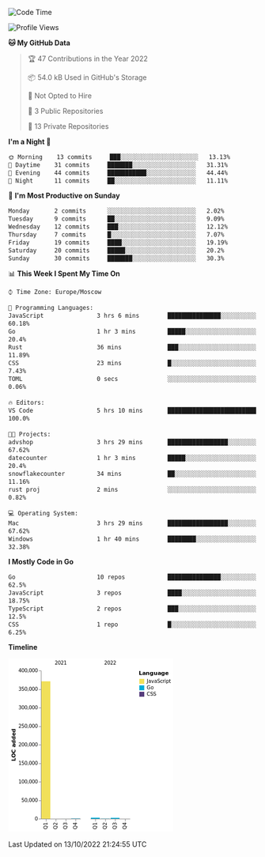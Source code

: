 <!--START_SECTION:waka-->
![Code Time](http://img.shields.io/badge/Code%20Time-424%20hrs%2030%20mins-blue)

![Profile Views](http://img.shields.io/badge/Profile%20Views-0-blue)

**🐱 My GitHub Data** 

> 🏆 47 Contributions in the Year 2022
 > 
> 📦 54.0 kB Used in GitHub's Storage 
 > 
> 🚫 Not Opted to Hire
 > 
> 📜 3 Public Repositories 
 > 
> 🔑 13 Private Repositories  
 > 
**I'm a Night 🦉** 

```text
🌞 Morning    13 commits     ███░░░░░░░░░░░░░░░░░░░░░░   13.13% 
🌆 Daytime    31 commits     ███████░░░░░░░░░░░░░░░░░░   31.31% 
🌃 Evening    44 commits     ███████████░░░░░░░░░░░░░░   44.44% 
🌙 Night      11 commits     ██░░░░░░░░░░░░░░░░░░░░░░░   11.11%

```
📅 **I'm Most Productive on Sunday** 

```text
Monday       2 commits      ░░░░░░░░░░░░░░░░░░░░░░░░░   2.02% 
Tuesday      9 commits      ██░░░░░░░░░░░░░░░░░░░░░░░   9.09% 
Wednesday    12 commits     ███░░░░░░░░░░░░░░░░░░░░░░   12.12% 
Thursday     7 commits      █░░░░░░░░░░░░░░░░░░░░░░░░   7.07% 
Friday       19 commits     ████░░░░░░░░░░░░░░░░░░░░░   19.19% 
Saturday     20 commits     █████░░░░░░░░░░░░░░░░░░░░   20.2% 
Sunday       30 commits     ███████░░░░░░░░░░░░░░░░░░   30.3%

```


📊 **This Week I Spent My Time On** 

```text
⌚︎ Time Zone: Europe/Moscow

💬 Programming Languages: 
JavaScript               3 hrs 6 mins        ███████████████░░░░░░░░░░   60.18% 
Go                       1 hr 3 mins         █████░░░░░░░░░░░░░░░░░░░░   20.4% 
Rust                     36 mins             ███░░░░░░░░░░░░░░░░░░░░░░   11.89% 
CSS                      23 mins             █░░░░░░░░░░░░░░░░░░░░░░░░   7.43% 
TOML                     0 secs              ░░░░░░░░░░░░░░░░░░░░░░░░░   0.06%

🔥 Editors: 
VS Code                  5 hrs 10 mins       █████████████████████████   100.0%

🐱‍💻 Projects: 
advshop                  3 hrs 29 mins       █████████████████░░░░░░░░   67.62% 
datecounter              1 hr 3 mins         █████░░░░░░░░░░░░░░░░░░░░   20.4% 
snowflakecounter         34 mins             ██░░░░░░░░░░░░░░░░░░░░░░░   11.16% 
rust proj                2 mins              ░░░░░░░░░░░░░░░░░░░░░░░░░   0.82%

💻 Operating System: 
Mac                      3 hrs 29 mins       █████████████████░░░░░░░░   67.62% 
Windows                  1 hr 40 mins        ████████░░░░░░░░░░░░░░░░░   32.38%

```

**I Mostly Code in Go** 

```text
Go                       10 repos            ███████████████░░░░░░░░░░   62.5% 
JavaScript               3 repos             ████░░░░░░░░░░░░░░░░░░░░░   18.75% 
TypeScript               2 repos             ███░░░░░░░░░░░░░░░░░░░░░░   12.5% 
CSS                      1 repo              █░░░░░░░░░░░░░░░░░░░░░░░░   6.25%

```


**Timeline**

![Chart not found](https://raw.githubusercontent.com/jeezft/jeezft/main/charts/bar_graph.png) 


 Last Updated on 13/10/2022 21:24:55 UTC
<!--END_SECTION:waka-->
